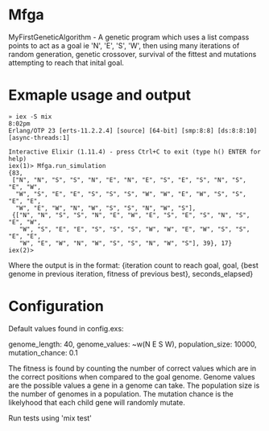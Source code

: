 # Mfga
MyFirstGeneticAlgorithm - A genetic program which uses a list compass points to act as a goal ie 'N', 'E', 'S', 'W', then using many iterations of random generation, genetic crossover, survival of the fittest and mutations attempting to reach that inital goal.

# Exmaple usage and output
    » iex -S mix                                                                                           8:02pm
    Erlang/OTP 23 [erts-11.2.2.4] [source] [64-bit] [smp:8:8] [ds:8:8:10] [async-threads:1]

    Interactive Elixir (1.11.4) - press Ctrl+C to exit (type h() ENTER for help)
    iex(1)> Mfga.run_simulation
    {83,
     ["N", "N", "S", "S", "N", "E", "N", "E", "S", "E", "S", "N", "S", "E", "W",
      "W", "S", "E", "E", "S", "S", "S", "W", "W", "E", "W", "S", "S", "E", "E",
      "W", "E", "W", "N", "W", "S", "S", "N", "W", "S"],
     {["N", "N", "S", "S", "N", "E", "W", "E", "S", "E", "S", "N", "S", "E", "W",
       "W", "S", "E", "E", "S", "S", "S", "W", "W", "E", "W", "S", "S", "E", "E",
       "W", "E", "W", "N", "W", "S", "S", "N", "W", "S"], 39}, 17}
    iex(2)> 

Where the output is in the format: {iteration count to reach goal, goal, {best genome in previous iteration, fitness of previous best}, seconds_elapsed}

# Configuration
Default values found in config.exs:

genome_length: 40,
genome_values: ~w(N E S W),
population_size: 10000,
mutation_chance: 0.1


The fitness is found by counting the number of correct values which are in the correct positions when compared to the goal genome.
Genome values are the possible values a gene in a genome can take.
The population size is the number of genomes in a population.
The mutation chance is the likelyhood that each child gene will randomly mutate.

Run tests using 'mix test'
